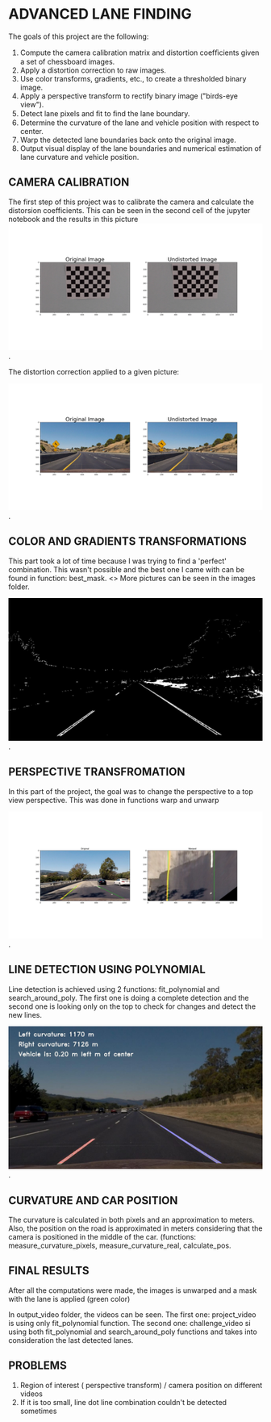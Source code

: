 # ADVANCED LANE FINDING

The goals of this project are the following: 
  1. Compute the camera calibration matrix and distortion coefﬁcients given a set of chessboard images. 
  2. Apply a distortion correction to raw images. 
  3. Use color transforms, gradients, etc., to create a thresholded binary image. 
  4. Apply a perspective transform to rectify binary image ("birds-eye view"). 
  5. Detect lane pixels and ﬁt to ﬁnd the lane boundary. 
  6. Determine the curvature of the lane and vehicle position with respect to center. 
  7. Warp the detected lane boundaries back onto the original image. 
  8. Output visual display of the lane boundaries and numerical estimation of lane curvature and vehicle position.


## CAMERA CALIBRATION

The first step of this project was to calibrate the camera and calculate the distorsion coefficients. This can be seen in the second cell of the jupyter notebook and the results in this picture ![Calibrated](https://github.com/ranceaaa/PROJECT-2---ADVANCED-LANE-FINDING/blob/master/images/calibrated.png).

The distortion correction applied to a given picture:

![Undistorted](https://github.com/ranceaaa/PROJECT-2---ADVANCED-LANE-FINDING/blob/master/images/undist.jpg).

## COLOR AND GRADIENTS TRANSFORMATIONS

This part took a lot of time because I was trying to find a 'perfect' combination. This wasn't possible and the best one I came with can be found in function: best_mask. <> More pictures can be seen in the images folder.

![Binary](https://github.com/ranceaaa/PROJECT-2---ADVANCED-LANE-FINDING/blob/master/images/binary(3).jpg).

## PERSPECTIVE TRANSFROMATION

In this part of the project, the goal was to change the perspective to a top view perspective. This was done in functions warp and unwarp

![Transformation](https://github.com/ranceaaa/PROJECT-2---ADVANCED-LANE-FINDING/blob/master/images/transform1.jpg).

## LINE DETECTION USING POLYNOMIAL

Line detection is achieved using 2 functions: fit_polynomial and search_around_poly. The first one is doing a complete detection and the second one is looking only on the top to check for changes and detect the new lines. 

![Line detection](https://github.com/ranceaaa/PROJECT-2---ADVANCED-LANE-FINDING/blob/master/images/outfit1.jpg).


## CURVATURE AND CAR POSITION

The curvature is calculated in both pixels and an approximation to meters. Also, the position on the road is approximated in meters considering that the camera is positioned in the middle of the car. (functions: measure_curvature_pixels, measure_curvature_real, calculate_pos.

## FINAL RESULTS

After all the computations were made, the images is unwarped and a mask with the lane is applied (green color)

In output_video folder, the videos can be seen. The first one: project_video is using only fit_polynomial function. The second one: challenge_video si using both fit_polynomial and search_around_poly functions and takes into consideration the last detected lanes.

## PROBLEMS

1. Region of interest ( perspective transform) / camera position on different videos
2. If it is too small, line dot line combination couldn't be detected sometimes
